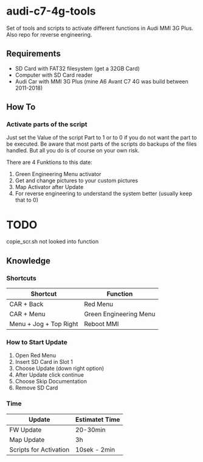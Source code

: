 # audi-c7-4g-tools
Set of tools and scripts to activate different functions in Audi MMI 3G Plus. Also repo for reverse engineering.

## Requirements

* SD Card with FAT32 filesystem (get a 32GB Card)
* Computer with SD Card reader
* Audi Car with MMI 3G Plus (mine A6 Avant C7 4G was build between 2011-2018)


## How To
### Activate parts of the script
 Just set the Value of the script Part to 1 or to 0 if you do not want the part to be executed.
 Be aware that most parts of the scripts do backups of the files handled.
 But all you do is of course on your own risk.
 
There are 4 Funktions to this date:
1. Green Engineering Menu activator
2. Get and change pictures to your custom pictures
3. Map Activator after Update
4. For reverse engineering to understand the system better (usually keep that to 0)

# TODO
copie_scr.sh not looked into function

## Knowledge

### Shortcuts

| Shortcut   | Function |
|------------|----------|
| CAR + Back | Red Menu |
| CAR + Menu | Green Engineering Menu|
|Menu + Jog + Top Right| Reboot MMI |

### How to Start Update

1. Open Red Menu
2. Insert SD Card in Slot 1
3. Choose Update (down right option)
4. After Update click continue
5. Choose Skip Documentation
6. Remove SD Card


### Time

| Update                 | Estimatet Time |
|------------------------|----------------|
| FW Update              | 20-30min       |
| Map Update             | 3h             |
| Scripts for Activation | 10sek - 2min   |

